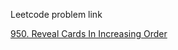 Leetcode problem link 

[950. Reveal Cards In Increasing Order](https://leetcode.com/problems/reveal-cards-in-increasing-order/)
